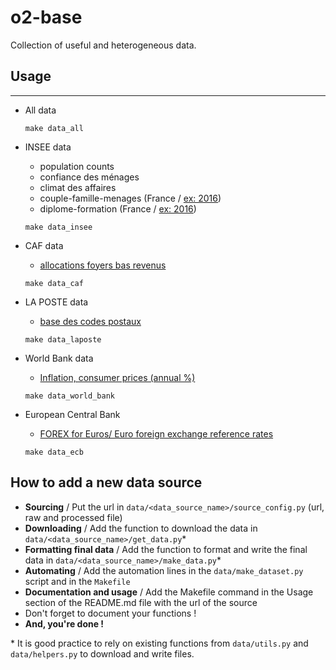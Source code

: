o2-base
==============================

Collection of useful and heterogeneous data.

## Usage
------------

- All data

    ```make data_all```

- INSEE data 
	- population counts
	- confiance des ménages
	- climat des affaires
	- couple-famille-menages (France / [ex: 2016](https://www.insee.fr/fr/statistiques/4171359?sommaire=4171370&q=couple+famille+menage))
	- diplome-formation (France / [ex: 2016](https://www.insee.fr/fr/statistiques/4171395?sommaire=4171407))
	
    ```make data_insee```

- CAF data 
	- [allocations foyers bas revenus](http://data.caf.fr/dataset/beneficiaire-bas-revenus)

    ```make data_caf```
    
- LA POSTE data 
	- [base des codes postaux](https://datanova.legroupe.laposte.fr/explore/dataset/laposte_hexasmal/information/?disjunctive.code_commune_insee&disjunctive.nom_de_la_commune&disjunctive.code_postal&disjunctive.ligne_5)

    ```make data_laposte```
    
- World Bank data
	- [Inflation, consumer prices (annual %)](https://data.worldbank.org/indicator/FP.CPI.TOTL.ZG) 
		
    ```make data_world_bank```


- European Central Bank
	- [FOREX for Euros/ Euro foreign exchange reference rates](https://www.ecb.europa.eu/stats/policy_and_exchange_rates/euro_reference_exchange_rates/html/index.en.html) 
		
    ```make data_ecb```


## How to add a new data source

- **Sourcing** / Put the url in `data/<data_source_name>/source_config.py` (url, raw and processed file)
- **Downloading** /  Add the function to download the data in `data/<data_source_name>/get_data.py`* 
- **Formatting final data** / Add the function to format and write the final data in `data/<data_source_name>/make_data.py`*
- **Automating** / Add the automation lines in the `data/make_dataset.py` script and in the `Makefile`
- **Documentation and usage** / Add the Makefile command in the Usage section of the README.md file with the url of the source
- Don't forget to document your functions !
- **And, you're done !**

\* It is good practice to rely on existing functions from `data/utils.py` and `data/helpers.py` to download and write files.
